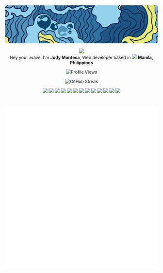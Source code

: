 <img src="https://raw.githubusercontent.com/montesajudy/montesajudy/main/img/d8-cropped-rounded.png" alt="Judy Montesa GitHub image header"><br>

<div align=center>
  <p>
    <img src="https://emojis.slackmojis.com/emojis/images/1531849430/4246/blob-sunglasses.gif?1531849430" width="40"/><br>
    Hey you! :wave: I'm <strong>Judy Montesa</strong>, Web developer based in <img src="https://cdn-icons-png.flaticon.com/512/197/197561.png" width="14"/>&nbsp;<strong>Manila, Philippines</strong>
  </p>

  ![Profile Views](https://komarev.com/ghpvc/?username=montesajudy&style=for-the-badge&color=2E71A0)

  ![GitHub Streak](https://streak-stats.demolab.com?user=montesajudy&hide_border=true&currStreakNum=2E71A0&sideNums=2E71A0)

  [comment]: # (Tools and Languages)
  <code><img height="30" src="https://cdn.jsdelivr.net/gh/devicons/devicon/icons/javascript/javascript-original.svg"></code>
  <code><img height="30" src="https://cdn.jsdelivr.net/gh/devicons/devicon/icons/html5/html5-original.svg"></code>
  <code><img height="30" src="https://cdn.jsdelivr.net/gh/devicons/devicon/icons/css3/css3-original.svg"></code>
  <code><img height="34" src="https://cdn.jsdelivr.net/gh/devicons/devicon/icons/bootstrap/bootstrap-original.svg"></code>
  <code><img height="34" src="https://cdn.jsdelivr.net/gh/devicons/devicon/icons/sass/sass-original.svg"></code>
  <code><img height="34" src="https://cdn.jsdelivr.net/gh/devicons/devicon/icons/gulp/gulp-plain.svg"></code>
  <code><img height="34" src="https://cdn.jsdelivr.net/gh/devicons/devicon/icons/php/php-plain.svg"></code>
  <code><img height="34" src="https://cdn.jsdelivr.net/gh/devicons/devicon/icons/drupal/drupal-plain-wordmark.svg"></code>
  <code><img height="34" src="https://cdn.jsdelivr.net/gh/devicons/devicon/icons/docker/docker-original-wordmark.svg"></code>
  <code><img height="34" src="https://cdn.jsdelivr.net/gh/devicons/devicon/icons/git/git-original-wordmark.svg"></code>
  <code><img height="34" src="https://cdn.jsdelivr.net/gh/devicons/devicon/icons/mysql/mysql-original-wordmark.svg"></code>
  <code><img height="34" src="https://cdn.jsdelivr.net/gh/devicons/devicon/icons/composer/composer-original.svg"></code>
  <code><img height="34" src="https://cdn.jsdelivr.net/gh/devicons/devicon/icons/linux/linux-original.svg"></code>

  <br>
  
  ![Statistics](https://raw.githubusercontent.com/montesajudy/github-stats/master/generated/overview.svg)
  ![Languages](https://raw.githubusercontent.com/montesajudy/github-stats/master/generated/languages.svg)
</div>

